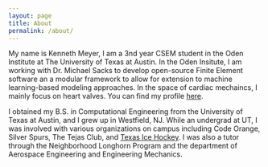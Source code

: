 ```yaml
---
layout: page
title: About
permalink: /about/
---
```


My name is Kenneth Meyer, I am a 3nd year CSEM student in the Oden Institute at The University of Texas at Austin. In the Oden Insitute, I am working with Dr. Michael Sacks to develop open-source Finite Element software an a modular framework to allow for extension to machine learning-based modeling approaches. In the space of cardiac mechaincs, I mainly focus on heart valves. You can find my profile [here](https://oden.utexas.edu/people/directory/Kenneth-Meyer/).

I obtained my B.S. in Computational Engineering from the University of Texas at Austin, and I grew up in Westfield, NJ. While an undergrad at UT, I was involved with various organizations on campus including Code Orange, Silver Spurs, The Tejas Club, and [Texas Ice Hockey](https://www.texasicehockey.com/). I was also a tutor through the Neighborhood Longhorn Program and the department of Aerospace Engineering and Engineering Mechanics.


